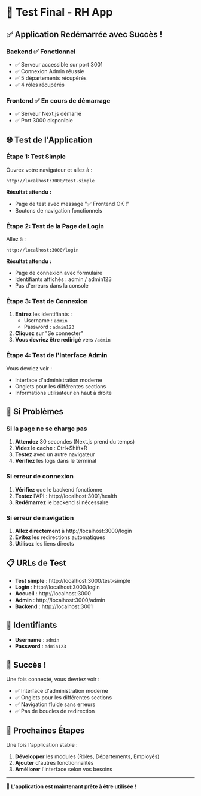 # 🎯 Test Final - RH App

## ✅ Application Redémarrée avec Succès !

### **Backend** ✅ Fonctionnel
- ✅ Serveur accessible sur port 3001
- ✅ Connexion Admin réussie
- ✅ 5 départements récupérés
- ✅ 4 rôles récupérés

### **Frontend** ✅ En cours de démarrage
- ✅ Serveur Next.js démarré
- ✅ Port 3000 disponible

## 🌐 Test de l'Application

### **Étape 1: Test Simple**
Ouvrez votre navigateur et allez à :
```
http://localhost:3000/test-simple
```

**Résultat attendu :**
- Page de test avec message "✅ Frontend OK !"
- Boutons de navigation fonctionnels

### **Étape 2: Test de la Page de Login**
Allez à :
```
http://localhost:3000/login
```

**Résultat attendu :**
- Page de connexion avec formulaire
- Identifiants affichés : admin / admin123
- Pas d'erreurs dans la console

### **Étape 3: Test de Connexion**
1. **Entrez** les identifiants :
   - Username : `admin`
   - Password : `admin123`
2. **Cliquez** sur "Se connecter"
3. **Vous devriez être redirigé** vers `/admin`

### **Étape 4: Test de l'Interface Admin**
Vous devriez voir :
- Interface d'administration moderne
- Onglets pour les différentes sections
- Informations utilisateur en haut à droite

## 🔧 Si Problèmes

### **Si la page ne se charge pas**
1. **Attendez** 30 secondes (Next.js prend du temps)
2. **Videz le cache** : Ctrl+Shift+R
3. **Testez** avec un autre navigateur
4. **Vérifiez** les logs dans le terminal

### **Si erreur de connexion**
1. **Vérifiez** que le backend fonctionne
2. **Testez** l'API : http://localhost:3001/health
3. **Redémarrez** le backend si nécessaire

### **Si erreur de navigation**
1. **Allez directement** à http://localhost:3000/login
2. **Évitez** les redirections automatiques
3. **Utilisez** les liens directs

## 📋 URLs de Test

- **Test simple** : http://localhost:3000/test-simple
- **Login** : http://localhost:3000/login
- **Accueil** : http://localhost:3000
- **Admin** : http://localhost:3000/admin
- **Backend** : http://localhost:3001

## 🔑 Identifiants

- **Username** : `admin`
- **Password** : `admin123`

## 🎉 Succès !

Une fois connecté, vous devriez voir :
- ✅ Interface d'administration moderne
- ✅ Onglets pour les différentes sections
- ✅ Navigation fluide sans erreurs
- ✅ Pas de boucles de redirection

## 🚀 Prochaines Étapes

Une fois l'application stable :
1. **Développer** les modules (Rôles, Départements, Employés)
2. **Ajouter** d'autres fonctionnalités
3. **Améliorer** l'interface selon vos besoins

---

**🎯 L'application est maintenant prête à être utilisée !** 